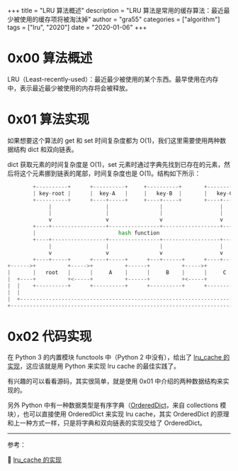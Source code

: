 +++
title = "LRU 算法概述"
description = "LRU 算法是常用的缓存算法：最近最少被使用的缓存项将被淘汰掉"
author = "gra55"
categories = ["algorithm"]
tags = ["lru", "2020"]
date = "2020-01-06"
+++

# 0x00 算法概述

LRU（Least-recently-used）：最近最少被使用的某个东西。最早使用在内存中，表示最近最少被使用的内存将会被释放。

# 0x01 算法实现

如果想要这个算法的 get 和 set 时间复杂度都为 O(1)，我们这里需要使用两种数据结构 dict 和双向链表。

dict 获取元素的时间复杂度是 O(1)，set 元素时通过字典先找到已存在的元素，然后将这个元素挪到链表的尾部，时间复杂度也是 O(1)。结构如下所示：

```python
        +----------+      +----------+     +----------+       +----------+
        | key-root |      |  key-A   |     |   key-B  |       |   key-C  |
        +----------+      +----+-----+     +----+-----+       +----+-----+
             |                 |                |                  |
             |                 |                |                  |
             v                 v                v                  v
        +----+-----------------+----------------+------------------+----------+
        |                          hash function                              |
        +----+-----------------+----------------+------------------+----------+
             |                 |                |                  |
             v                 v                v                  v
        +----+-----+      +----+-----+      +---+------+      +----+-----+
+------>+          +----->+          +------+          +----->+          +--------+
|       |   root   |      |     A    |      |     B    |      |     C    |        |
|  +----+          +<-----+          +------+          +<-----+          +<---+   |
|  |    +----------+      +----------+      +----------+      +----------+    |   |
|  |                                                                          |   |
|  +--------------------------------------------------------------------------+   |
+---------------------------------------------------------------------------------+
```

# 0x02 代码实现

在 Python 3 的内置模块 functools 中（Python 2 中没有），给出了 [lru_cache 的实现](https://github.com/python/cpython/blob/3.7/Lib/functools.py)，这应该就是用 Python 来实现 lru cache 的最佳实践了。

有兴趣的可以看看源码，其实很简单，就是使用 0x01 中介绍的两种数据结构来实现的。

另外 Python 中有一种数据类型是有序字典（[OrderedDict](https://docs.python.org/2.7/library/collections.html#ordereddict-objects)，来自 collections 模块），也可以直接使用 OrderedDict 来实现 lru cache，其实 OrderedDict 的原理和上一种方式一样，只是将字典和双向链表的实现交给了 OrderedDict。

---
参考：

:pushpin:  [lru_cache 的实现](https://github.com/python/cpython/blob/3.7/Lib/functools.py)
